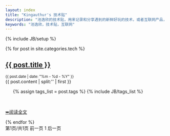 ```yaml
---
layout: index
title: "Kingauthur's 技术贴"
description: "池逸欣的技术贴，用来记录和分享遇到的新鲜好玩的技术，或者互联网产品，或者工作上遇到的技术难题"
keywords: "池逸欣，技术贴，互联网"
---
```

{% include JB/setup %}

<div id="content">
    <article id="post_list">
      {% for post in site.categories.tech %}
	        <section class="post">
		          <h2><a href="{{ BASE_PATH }}{{ post.url }}" class="title">{{ post.title }}</a></h2>
		          <small class="meta">{{ post.date | date: "%m - %d - %Y" }}</small>
		        <div class="content">
					{{ post.content | split:'<!--break-->' | first }}	        
    			</div>
		    	<!-- 标签 -->
		        <ul class="tag_box inline">
		      		{% assign tags_list = post.tags %}
		      		{% include JB/tags_list %}
		      	</ul>
		      	</br>
		      	<!-- readmore按钮 -->
		        <p class="preadmore"><a href="{{ BASE_PATH }}{{ post.url }}" alt="Read More" class="readmore"><span>&#10149;</span>阅读全文</a></p>
        	</section>
      {% endfor %}
    </article>
</div>

<!--分页器-->
<div id="pagination">
  第1页/共1页 前一页 1 后一页
</div>

<script type="text/javascript">
	showCurrentItem(document.getElementById("menu-item-tech"));
</script>